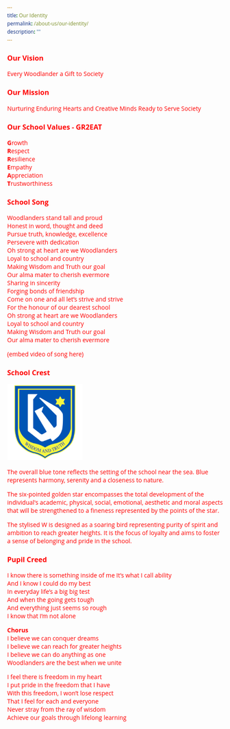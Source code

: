 ```yaml
---
title: Our Identity
permalink: /about-us/our-identity/
description: ""
---
```

<style type="text/css">
@import url('https://fonts.googleapis.com/css2?family=Open+Sans&display=swap');  
	
body, * {font-family: 'Open Sans', sans-serif !important; color: #ff0000;}
#display-header, .bp-section {background-color: #ff000 !important;}
</style>

### Our Vision

Every Woodlander a Gift to Society

### Our Mission

Nurturing Enduring Hearts and Creative Minds Ready to Serve Society

### Our School Values - GR2EAT

**G**rowth  
**R**espect  
**R**esilience  
**E**mpathy  
**A**ppreciation  
**T**rustworthiness

### School Song

Woodlanders stand tall and proud  
Honest in word, thought and deed  
Pursue truth, knowledge, excellence  
Persevere with dedication  
Oh strong at heart are we Woodlanders   
Loyal to school and country   
Making Wisdom and Truth our goal   
Our alma mater to cherish evermore   
Sharing in sincerity   
Forging bonds of friendship   
Come on one and all let’s strive and strive   
For the honour of our dearest school  
Oh strong at heart are we Woodlanders   
Loyal to school and country   
Making Wisdom and Truth our goal   
Our alma mater to cherish evermore

(embed video of song here)

### School Crest

<img src="/images/schoolcrest.png" 
     style="width:35%">

The overall blue tone reflects the setting of the school near the sea. Blue represents harmony, serenity and a closeness to nature.

The six-pointed golden star encompasses the total development of the individual's academic, physical, social, emotional, aesthetic and moral aspects that will be strengthened to a fineness represented by the points of the star.

The stylised W is designed as a soaring bird representing purity of spirit and ambition to reach greater heights. It is the focus of loyalty and aims to foster a sense of belonging and pride in the school.


### Pupil Creed

I know there is something inside of me It’s what I call ability   
And I know I could do my best   
In everyday life’s a big big test   
And when the going gets tough   
And everything just seems so rough  
I know that I’m not alone  
  
**Chorus**   
I believe we can conquer dreams   
I believe we can reach for greater heights   
I believe we can do anything as one   
Woodlanders are the best when we unite  
  
I feel there is freedom in my heart   
I put pride in the freedom that I have   
With this freedom, I won’t lose respect   
That I feel for each and everyone   
Never stray from the ray of wisdom   
Achieve our goals through lifelong learning